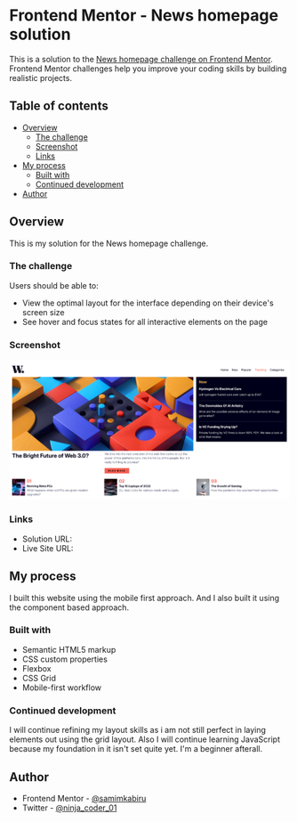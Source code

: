 # Frontend Mentor - News homepage solution

This is a solution to the [News homepage challenge on Frontend Mentor](https://www.frontendmentor.io/challenges/news-homepage-H6SWTa1MFl). Frontend Mentor challenges help you improve your coding skills by building realistic projects.

## Table of contents

- [Overview](#overview)
  - [The challenge](#the-challenge)
  - [Screenshot](#screenshot)
  - [Links](#links)
- [My process](#my-process)
  - [Built with](#built-with)
  - [Continued development](#continued-development)
- [Author](#author)

## Overview

This is my solution for the News homepage challenge.

### The challenge

Users should be able to:

- View the optimal layout for the interface depending on their device's screen size
- See hover and focus states for all interactive elements on the page

### Screenshot

![](images/screenshot.png)

### Links

- Solution URL: [](https://github.com/samimkabiru/news-homepage.git)
- Live Site URL: [](https://homepagenews.vercel.app)

## My process

I built this website using the mobile first approach. And I also built it using the component based approach.

### Built with

- Semantic HTML5 markup
- CSS custom properties
- Flexbox
- CSS Grid
- Mobile-first workflow

### Continued development

I will continue refining my layout skills as i am not still perfect in laying elements out using the
grid layout. Also I will continue learning JavaScript because my foundation in it isn't set quite yet.
I'm a beginner afterall.

## Author

- Frontend Mentor - [@samimkabiru](https://www.frontendmentor.io/profile/samimkabiru)
- Twitter - [@ninja_coder_01](https://www.twitter.com/ninja_coder_01)
